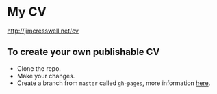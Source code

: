 # My CV

http://jimcresswell.net/cv

## To create your own publishable CV
* Clone the repo.
* Make your changes.
* Create a branch from `master` called `gh-pages`, more information [here](https://help.github.com/articles/what-is-github-pages/).
